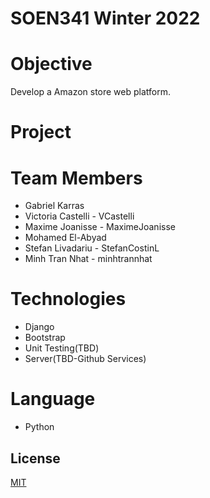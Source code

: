 # SOEN341 Winter 2022

# Objective

Develop a Amazon store web platform.

# Project

# Team Members

- Gabriel Karras
- Victoria Castelli - VCastelli
- Maxime Joanisse - MaximeJoanisse
- Mohamed El-Abyad
- Stefan Livadariu - StefanCostinL
- Minh Tran Nhat - minhtrannhat

# Technologies
- Django
- Bootstrap
- Unit Testing(TBD)
- Server(TBD-Github Services)

# Language 
- Python
## License
[MIT](https://choosealicense.com/licenses/mit/)
